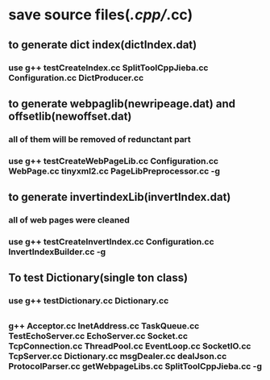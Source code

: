 # save source files(*.cpp/*.cc)

## to generate dict index(dictIndex.dat)
### use g++ testCreateIndex.cc SplitToolCppJieba.cc Configuration.cc DictProducer.cc

## to generate webpaglib(newripeage.dat) and offsetlib(newoffset.dat)
### all of them will be removed of redunctant part
### use g++ testCreateWebPageLib.cc Configuration.cc WebPage.cc tinyxml2.cc PageLibPreprocessor.cc -g


## to generate invertindexLib(invertIndex.dat)
### all of web pages were cleaned
### use g++ testCreateInvertIndex.cc Configuration.cc InvertIndexBuilder.cc -g


## To test Dictionary(single ton class)
### use g++ testDictionary.cc Dictionary.cc

## 
###
### g++ Acceptor.cc InetAddress.cc TaskQueue.cc TestEchoServer.cc EchoServer.cc Socket.cc TcpConnection.cc ThreadPool.cc EventLoop.cc SocketIO.cc TcpServer.cc Dictionary.cc msgDealer.cc dealJson.cc ProtocolParser.cc getWebpageLibs.cc SplitToolCppJieba.cc -g